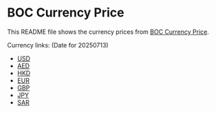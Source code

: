 # BOC Currency Price

This README file shows the currency prices from [BOC Currency Price](https://www.boc.cn/sourcedb/whpj/).

Currency links: (Date for 20250713)

- [USD](https://bocurrencyprice.techina.science/BOC_CURRENCY_PRICE/USD/20250713.json)
- [AED](https://bocurrencyprice.techina.science/BOC_CURRENCY_PRICE/AED/20250713.json)
- [HKD](https://bocurrencyprice.techina.science/BOC_CURRENCY_PRICE/HKD/20250713.json)
- [EUR](https://bocurrencyprice.techina.science/BOC_CURRENCY_PRICE/EUR/20250713.json)
- [GBP](https://bocurrencyprice.techina.science/BOC_CURRENCY_PRICE/GBP/20250713.json)
- [JPY](https://bocurrencyprice.techina.science/BOC_CURRENCY_PRICE/JPY/20250713.json)
- [SAR](https://bocurrencyprice.techina.science/BOC_CURRENCY_PRICE/SAR/20250713.json)
